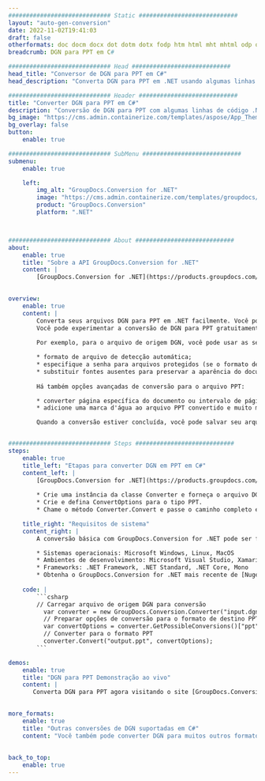 ```yaml
---
############################# Static ############################
layout: "auto-gen-conversion"
date: 2022-11-02T19:41:03
draft: false
otherformats: doc docm docx dot dotm dotx fodp htm html mht mhtml odp odt otp pot potm potx pps ppsm ppsx ppt pptm pptx rtf
breadcrumb: DGN para PPT em C#

############################# Head ############################
head_title: "Conversor de DGN para PPT em C#"
head_description: "Converta DGN para PPT em .NET usando algumas linhas de código. Use a API de conversão de documentos do GroupDocs para converter mais de 160 formatos de arquivo."

############################# Header ############################
title: "Converter DGN para PPT em C#"
description: "Conversão de DGN para PPT com algumas linhas de código .NET"
bg_image: "https://cms.admin.containerize.com/templates/aspose/App_Themes/V3/images/bg/header1.png"
bg_overlay: false
button:
    enable: true

############################# SubMenu ############################
submenu:
    enable: true

    left:
        img_alt: "GroupDocs.Conversion for .NET"
        image: "https://cms.admin.containerize.com/templates/groupdocs/images/product-logos/90x90-noborder/groupdocs-conversion-net.png"
        product: "GroupDocs.Conversion"
        platform: ".NET"



############################# About ############################
about:
    enable: true
    title: "Sobre a API GroupDocs.Conversion for .NET"
    content: |
        [GroupDocs.Conversion for .NET](https://products.groupdocs.com/conversion/net/) pode ser usado para converter Microsoft Word, Excel, PowerPoint, PDF, Visio e outros formatos. GroupDocs.Conversion é uma API independente que é adequada para sistemas internos e de back-end onde é necessário alto desempenho. Não depende de nenhum software como Microsoft ou Open Office.
    

overview:
    enable: true
    content: |
        Converta seus arquivos DGN para PPT em .NET facilmente. Você pode usar apenas algumas linhas de código C# em qualquer plataforma de sua escolha, como - Windows, Linux, macOS.
        Você pode experimentar a conversão de DGN para PPT gratuitamente e avaliar a qualidade dos resultados da conversão. Juntamente com cenários de conversão de arquivo simples, você pode tentar opções mais avançadas para carregar o arquivo de origem DGN e para salvar o resultado de saída PPT. 
        
        Por exemplo, para o arquivo de origem DGN, você pode usar as seguintes opções de carregamento:

        * formato de arquivo de detecção automática;
        * especifique a senha para arquivos protegidos (se o formato de arquivo suportar);
        * substituir fontes ausentes para preservar a aparência do documento.
        
        Há também opções avançadas de conversão para o arquivo PPT:

        * converter página específica do documento ou intervalo de páginas;
        * adicione uma marca d'água ao arquivo PPT convertido e muito mais.

        Quando a conversão estiver concluída, você pode salvar seu arquivo PPT no caminho do arquivo local ou em qualquer armazenamento de terceiros, como FTP, Amazon S3, Google Drive, Dropbox etc. Observe - para converter DGN para {{ TO}} não há necessidade de nenhum software adicional instalado - como MS Office, Open Office, Adobe Acrobat Reader etc.


############################# Steps ############################
steps:
    enable: true
    title_left: "Etapas para converter DGN em PPT em C#"
    content_left: |
        [GroupDocs.Conversion for .NET](https://products.groupdocs.com/conversion/net/) torna mais fácil para os desenvolvedores converter um arquivo DGN para PPT com algumas linhas de código.
        
        * Crie uma instância da classe Converter e forneça o arquivo DGN com o caminho completo
        * Crie e defina ConvertOptions para o tipo PPT.
        * Chame o método Converter.Convert e passe o caminho completo e o formato (PPT) como parâmetro

    title_right: "Requisitos de sistema"
    content_right: |
        A conversão básica com GroupDocs.Conversion for .NET pode ser feita em apenas algumas etapas simples. Nossas APIs são suportadas em todas as principais plataformas e sistemas operacionais. Antes de executar o código abaixo, certifique-se de ter os seguintes pré-requisitos instalados em seu sistema.

        * Sistemas operacionais: Microsoft Windows, Linux, MacOS
        * Ambientes de desenvolvimento: Microsoft Visual Studio, Xamarin, MonoDevelop
        * Frameworks: .NET Framework, .NET Standard, .NET Core, Mono
        * Obtenha o GroupDocs.Conversion for .NET mais recente de [Nuget](https://www.nuget.org/packages/groupdocs.conversion)
         
    code: |
        ```csharp    
        // Carregar arquivo de origem DGN para conversão
          var converter = new GroupDocs.Conversion.Converter("input.dgn");
          // Preparar opções de conversão para o formato de destino PPT
          var convertOptions = converter.GetPossibleConversions()["ppt"].ConvertOptions;
          // Converter para o formato PPT
          converter.Convert("output.ppt", convertOptions);
        ```

demos:
    enable: true
    title: "DGN para PPT Demonstração ao vivo"
    content: |
       Converta DGN para PPT agora visitando o site [GroupDocs.Conversion App](https://products.groupdocs.app/conversion/family). A demonstração online tem as seguintes vantagens
          

more_formats:
    enable: true
    title: "Outras conversões de DGN suportadas em C#"
    content: "Você também pode converter DGN para muitos outros formatos de arquivo. Por favor, veja a lista abaixo."
       
       
back_to_top:
    enable: true
---
```


